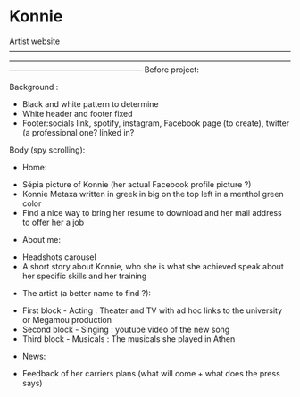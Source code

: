 # Konnie
Artist website
—————————————————————————————————————————————————————————————————————————————————————————
Before project:

Background : 
- Black and white pattern to determine
- White header and footer fixed
- Footer:socials link, spotify, instagram, Facebook page (to create), twitter (a professional one? linked in?

Body (spy scrolling):
- Home: 
 * Sépia picture of Konnie (her actual Facebook profile picture ?)
 * Konnie Metaxa written in greek in big on the top left in a menthol green color
 * Find a nice way to bring her resume to download and her mail address to offer her a job

- About me:
 * Headshots carousel
 * A short story about Konnie, who she is what she achieved speak about her specific skills and her training

- The artist (a better name to find ?):
 * First block - Acting : Theater and TV with ad hoc links to the university or Megamou production
 * Second block - Singing : youtube video of the new song
 * Third block - Musicals : The musicals she played in Athen

- News:
 * Feedback of her carriers plans (what will come + what does the press says)



